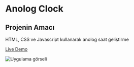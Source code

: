 # Anolog Clock
## Projenin Amacı

HTML, CSS ve Javascript kullanarak anolog saat geliştirme

[Live Demo](https://mustafadurmaz.github.io/projects/javascript/analog_clock/)

![Uygulama görseli](https://mustafadurmaz.github.io/projects/javascript/analog_clock/image.JPG)
